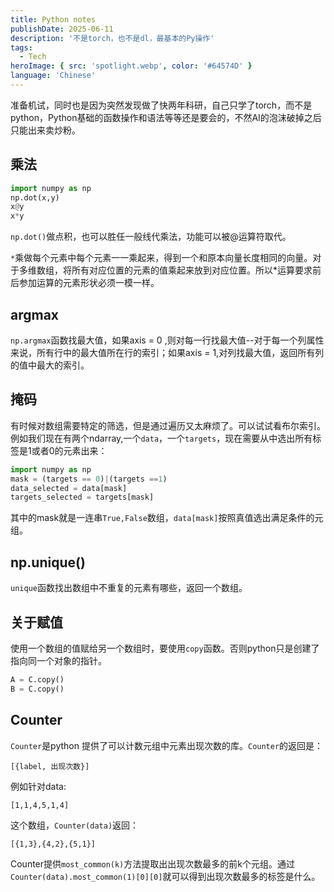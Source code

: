 ```yaml
---
title: Python notes
publishDate: 2025-06-11
description: '不是torch，也不是dl，最基本的Py操作'
tags:
  - Tech
heroImage: { src: 'spotlight.webp', color: '#64574D' }
language: 'Chinese'
---
```


准备机试，同时也是因为突然发现做了快两年科研，自己只学了torch，而不是python，Python基础的函数操作和语法等等还是要会的，不然AI的泡沫破掉之后只能出来卖炒粉。

## 乘法

```python
import numpy as np
np.dot(x,y)
x@y
x*y
```

`np.dot()`做点积，也可以胜任一般线代乘法，功能可以被@运算符取代。

`*`乘做每个元素中每个元素一一乘起来，得到一个和原本向量长度相同的向量。对于多维数组，将所有对应位置的元素的值乘起来放到对应位置。所以*运算要求前后参加运算的元素形状必须一模一样。

## argmax

`np.argmax`函数找最大值，如果axis = 0 ,则对每一行找最大值--对于每一个列属性来说，所有行中的最大值所在行的索引；如果axis = 1,对列找最大值，返回所有列的值中最大的索引。

## 掩码

有时候对数组需要特定的筛选，但是通过遍历又太麻烦了。可以试试看布尔索引。例如我们现在有两个ndarray,一个`data`，一个`targets`，现在需要从中选出所有标签是1或者0的元素出来：

```python
import numpy as np
mask = (targets == 0)|(targets ==1)
data_selected = data[mask]
targets_selected = targets[mask]
```

其中的mask就是一连串`True,False`数组，`data[mask]`按照真值选出满足条件的元组。

## np.unique()

`unique`函数找出数组中不重复的元素有哪些，返回一个数组。

## 关于赋值

使用一个数组的值赋给另一个数组时，要使用`copy`函数。否则python只是创建了指向同一个对象的指针。

```python
A = C.copy()
B = C.copy()
```

## Counter
`Counter`是python 提供了可以计数元组中元素出现次数的库。`Counter`的返回是：

```
[{label, 出现次数}]
```
例如针对data:

```
[1,1,4,5,1,4]
```
这个数组，`Counter(data)`返回：

```
[{1,3},{4,2},{5,1}]
```
Counter提供`most_common(k)`方法提取出出现次数最多的前k个元组。通过`Counter(data).most_common(1)[0][0]`就可以得到出现次数最多的标签是什么。
